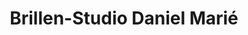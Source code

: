 ---
title: "Brillen-Studio Daniel Marié"
url: /st-leon-rot/brillen-studio-daniel-marie/
shop: Optiker
---